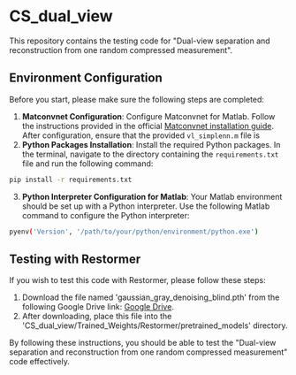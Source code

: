 # CS_dual_view
This repository contains the testing code for "Dual-view separation and reconstruction from one random compressed measurement".

## Environment Configuration
Before you start, please make sure the following steps are completed:
1. **Matconvnet Configuration**: Configure Matconvnet for Matlab. Follow the instructions provided in the official [Matconvnet installation guide](http://www.vlfeat.org/matconvnet/install/). After configuration, ensure that the provided `vl_simplenn.m` file is 
2. **Python Packages Installation**: Install the required Python packages. In the terminal, navigate to the directory containing the `requirements.txt` file and run the following command:
```bash
pip install -r requirements.txt
```
3. **Python Interpreter Configuration for Matlab**: Your Matlab environment should be set up with a Python interpreter. Use the following Matlab command to configure the Python interpreter: 
```bash
pyenv('Version', '/path/to/your/python/environment/python.exe')
```

## Testing with Restormer

If you wish to test this code with Restormer, please follow these steps:

1. Download the file named 'gaussian_gray_denoising_blind.pth' from the following Google Drive link: [Google Drive](https://drive.google.com/drive/folders/1rEAHUBkA9uCe9Q0AzI5zkYxePSgxYDEG).
2. After downloading, place this file into the 'CS_dual_view/Trained_Weights/Restormer/pretrained_models' directory.

By following these instructions, you should be able to test the "Dual-view separation and reconstruction from one random compressed measurement" code effectively.
